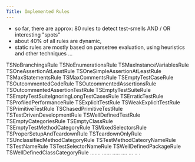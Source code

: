 ```yaml
---
Title: Implemented Rules
---
```



-  so far, there are approx: 80 rules to detect test-smells AND / OR interesting "spots" 
-  about 40% of all rules are dynamic,
-  static rules are mostly based on parsetree evaluation, using heuristics and other techniques ...

TSNoBranchingsRule
TSNoEnumerationsRule
TSMaxInstanceVariablesRule
TSOneAssertionAtLeastRule
TSOneSimpleAssertionAtLeastRule
TSMaxStatementsRule
TSMaxCommentsRule
TSEmptyTestCaseRule
TSOutcommentedCodeRule
TSOutcommentedAssertionsRule
TSOutcommentedAssertionTestRule
TSEmptyTestSuiteRule
TSEmptyTestSuiteIgnoringLongTestCasesRule
TSErraticTestRule
TSProfiledPerformanceRule
TSExplicitTestRule
TSWeakExplicitTestRule
TSPrimitiveTestRule
TSChasedPrimitiveTestRule
TSTestDrivenDevelopmentRule
TSWellDefinedTestRule
TSEmptyCategoriesRule
TSEmptyClassRule
TSEmptyTestMethodCategoryRule
TSMixedSelectorsRule
TSProperSetupAndTeardownRule
TSTeardownOnlyRule
TSUnclassifiedMethodCategoryRule
TSTestMethodCateoryNameRule
TSTestNameRule
TSTestSelectorNameRule
TSWellDefinedPackageRule
TSWellDefinedClassCategoryRule
.......
......
.....
....
...
..
.
